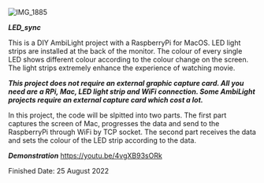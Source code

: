 ![IMG_1885](https://user-images.githubusercontent.com/113722707/194917588-bfbcb9be-cc25-4b76-b497-0b55eedfa1f4.jpg)

***LED_sync***

This is a DIY AmbiLight project with a RaspberryPi for MacOS.
LED light strips are installed at the back of the monitor.
The colour of every single LED shows different colour according to the colour change on the screen.
The light strips extremely enhance the experience of watching movie. 

***This project does not require an external graphic capture card. 
All you need are a RPi, Mac, LED light strip and WiFi connection.
Some AmbiLight projects require an external capture card which cost a lot.***


In this project, the code will be slpitted into two parts.
The first part captures the screen of Mac, progresses the data and send to the RaspberryPi through WiFi by TCP socket.
The second part receives the data and sets the colour of the LED strip according to the data.


***Demonstration*** https://youtu.be/4vgXB93sORk

Finished Date: 25 August 2022
